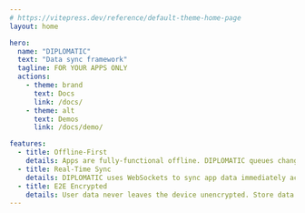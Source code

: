 ```yaml
---
# https://vitepress.dev/reference/default-theme-home-page
layout: home

hero:
  name: "DIPLOMATIC"
  text: "Data sync framework"
  tagline: FOR YOUR APPS ONLY
  actions:
    - theme: brand
      text: Docs
      link: /docs/
    - theme: alt
      text: Demos
      link: /docs/demo/

features:
  - title: Offline-First
    details: Apps are fully-functional offline. DIPLOMATIC queues changes made while offline, then syncs them opporuntistically when back online.
  - title: Real-Time Sync
    details: DIPLOMATIC uses WebSockets to sync app data immediately across all online devices.
  - title: E2E Encrypted
    details: User data never leaves the device unencrypted. Store data on untrusted hosts with confidence.
---
```

